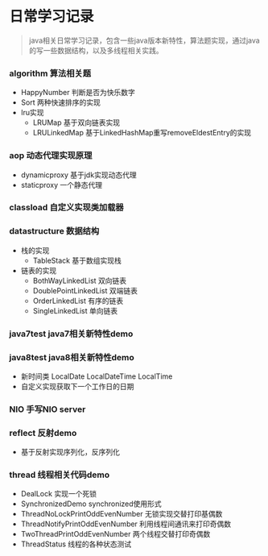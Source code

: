 # 日常学习记录

> java相关日常学习记录，包含一些java版本新特性，算法题实现，通过java的写一些数据结构，以及多线程相关实践。

### algorithm 算法相关题

- HappyNumber 判断是否为快乐数字
- Sort 两种快速排序的实现
- lru实现
  - LRUMap 基于双向链表实现
  - LRULinkedMap 基于LinkedHashMap重写removeEldestEntry的实现

### aop 动态代理实现原理

- dynamicproxy 基于jdk实现动态代理
- staticproxy 一个静态代理

### classload 自定义实现类加载器

### datastructure 数据结构

- 栈的实现
  - TableStack 基于数组实现栈
- 链表的实现
  - BothWayLinkedList 双向链表
  - DoublePointLinkedList 双端链表
  - OrderLinkedList 有序的链表
  - SingleLinkedList 单向链表

### java7test java7相关新特性demo

### java8test java8相关新特性demo

- 新时间类 LocalDate LocalDateTime LocalTime 
- 自定义实现获取下一个工作日的日期

### NIO 手写NIO server

### reflect 反射demo

- 基于反射实现序列化，反序列化

### thread 线程相关代码demo

- DealLock 实现一个死锁
- SynchronizedDemo synchronized使用形式
- ThreadNoLockPrintOddEvenNumber 无锁实现交替打印基偶数
- ThreadNotifyPrintOddEvenNumber 利用线程间通讯来打印奇偶数
- TwoThreadPrintOddEvenNumber 两个线程交替打印奇偶数
- ThreadStatus 线程的各种状态测试
